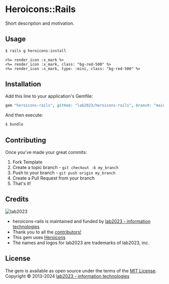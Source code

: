 # Heroicons::Rails
Short description and motivation.

## Usage
```bash
$ rails g heroicons:install
```

```erb
<%= render_icon :x_mark %>
<%= render_icon :x_mark, class: "bg-red-500" %>
<%= render_icon :x_mark, type: :mini, class: "bg-red-500" %>
```

## Installation
Add this line to your application's Gemfile:

```ruby
gem "heroicons-rails", github: "lab2023/heroicons-rails", branch: "main"
```

And then execute:
```bash
$ bundle
```

## Contributing
Once you've made your great commits:

1. Fork Template
2. Create a topic branch - `git checkout -b my_branch`
3. Push to your branch - `git push origin my_branch`
4. Create a Pull Request from your branch
5. That's it!

## Credits
![lab2023](http://lab2023.com/assets/images/named-logo.png)

- heroicons-rails is maintained and funded by [lab2023 - information technologies](http://lab2023.com/)
- Thank you to all the [contributors!](../../graphs/contributors)
- This gem uses [Heroicons](https://heroicons.com/)
- The names and logos for lab2023 are trademarks of lab2023, inc.

## License
The gem is available as open source under the terms of the [MIT License](https://opensource.org/licenses/MIT).
Copyright © 2013-2024 [lab2023 - information technologies](http://lab2023.com)
